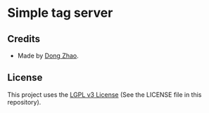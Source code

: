 # Simple tag server

## Credits

- Made by [Dong Zhao](https://github.com/zhaodong1981).

## License

This project uses the [LGPL v3 License](https://www.gnu.org/licenses/lgpl-3.0.en.html) (See the LICENSE file in this repository).